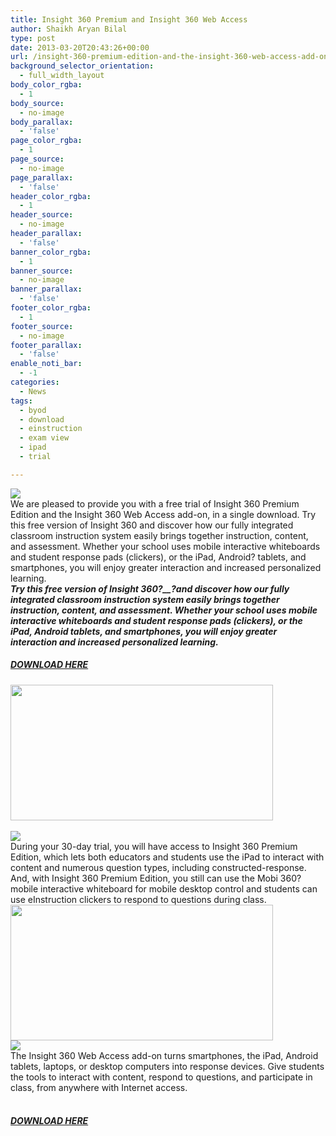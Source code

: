 ```yaml
---
title: Insight 360 Premium and Insight 360 Web Access
author: Shaikh Aryan Bilal
type: post
date: 2013-03-20T20:43:26+00:00
url: /insight-360-premium-edition-and-the-insight-360-web-access-add-on-in-a-single-download/
background_selector_orientation:
  - full_width_layout
body_color_rgba:
  - 1
body_source:
  - no-image
body_parallax:
  - 'false'
page_color_rgba:
  - 1
page_source:
  - no-image
page_parallax:
  - 'false'
header_color_rgba:
  - 1
header_source:
  - no-image
header_parallax:
  - 'false'
banner_color_rgba:
  - 1
banner_source:
  - no-image
banner_parallax:
  - 'false'
footer_color_rgba:
  - 1
footer_source:
  - no-image
footer_parallax:
  - 'false'
enable_noti_bar:
  - -1
categories:
  - News
tags:
  - byod
  - download
  - einstruction
  - exam view
  - ipad
  - trial

---
```

![][1]  
We are pleased to provide you with a free trial of Insight 360 Premium Edition and the Insight 360 Web Access add-on, in a single download. Try this free version of Insight 360 and discover how our fully integrated classroom instruction system easily brings together instruction, content, and assessment. Whether your school uses mobile interactive whiteboards and student response pads (clickers), or the iPad, Android? tablets, and smartphones, you will enjoy greater interaction and increased personalized learning.  
**_Try this free version of Insight 360?__?and discover how our fully integrated classroom instruction system easily brings together instruction, content, and assessment. Whether your school uses mobile interactive whiteboards and student response pads (clickers), or the iPad, Android tablets, and smartphones, you will enjoy greater interaction and increased personalized learning._**

##### <a href="http://www.einstruction.com/BackboneCommunications" target="_blank" rel="noopener">DOWNLOAD HERE</a>

<a href="http://www.einstruction.com/BackboneCommunications" target="_blank" rel="noopener"><img loading="lazy" alt="" src="http://www.einstruction.com/insight-360-trial/images/360-trial-action.jpg" width="420" height="217" /></a>  
&nbsp;  
![][2]  
During your 30-day trial, you will have access to Insight 360 Premium Edition, which lets both educators and students use the iPad to interact with content and numerous question types, including constructed-response. And, with Insight 360 Premium Edition, you still can use the Mobi 360? mobile interactive whiteboard for mobile desktop control and students can use eInstruction clickers to respond to questions during class.  
<a href="http://www.einstruction.com/BackboneCommunications" target="_blank" rel="noopener"><img loading="lazy" alt="" src="http://www.einstruction.com/insight-360-trial/images/360-trial-products.jpg" width="420" height="217" /></a>  
![][3]  
The Insight 360 Web Access add-on turns smartphones, the iPad, Android tablets, laptops, or desktop computers into response devices. Give students the tools to interact with content, respond to questions, and participate in class, from anywhere with Internet access.  
&nbsp;

##### <a href="http://www.einstruction.com/BackboneCommunications" target="_blank" rel="noopener">DOWNLOAD HERE</a>

 [1]: http://www.einstruction.com/insight-360-trial/images/titles/try-out-insight-360-free-for-30-days.png
 [2]: http://www.einstruction.com/insight-360-trial/images/titles/insight-360-premium-edition.png
 [3]: http://www.einstruction.com/insight-360-trial/images/titles/insight-360-web-access.png